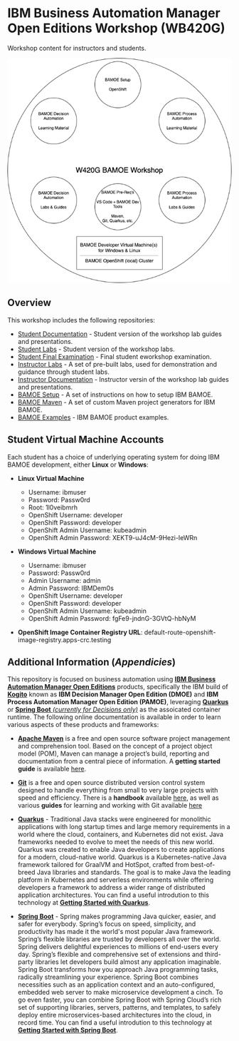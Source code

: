 # IBM Business Automation Manager Open Editions Workshop (WB420G)
Workshop content for instructors and students.

![W420G BAMOE Workshop](../doc/W420G-bamoe-workshop.png)

## Overview
This workshop includes the following repositories:

- [Student Documentation](https://github.com/bamoe-workshop/student-documents) - Student version of the workshop lab guides and presentations.
- [Student Labs](https://github.com/bamoe-workshop/student-labs) - Student version of the workshop labs.
- [Student Final Examination](https://github.com/bamoe-workshop/student-examination) - Final student eworkshop examination.
- [Instructor Labs](https://github.com/bamoe-workshop/instructor-labs) - A set of pre-built labs, used for demonstration and guidance through student labs.
- [Instructor Documentation](https://github.com/bamoe-workshop/instructor-documents) - Instructor versin of the workshop lab guides and presentations.
- [BAMOE Setup](https://github.com/bamoe-workshop/bamoe-setup) - A set of instructions on how to setup IBM BAMOE.
- [BAMOE Maven](https://github.com/bamoe-workshop/bamoe-maven) - A set of custom Maven project generators for IBM BAMOE.
- [BAMOE Examples](https://github.com/bamoe-workshop/bamoe-examples) - IBM BAMOE product examples.

## Student Virtual Machine Accounts
Each student has a choice of underlying operating system for doing IBM BAMOE development, either **Linux** or **Windows**:

  - **Linux Virtual Machine**
    - Username: ibmuser
    - Password: Passw0rd
    - Root: 1l0veibmrh
    - OpenShift Username: developer
    - OpenShift Password: developer
    - OpenShift Admin Username: kubeadmin
    - OpenShift Admin Password: XEKT9-uJ4cM-9Hezi-IeWRn

  - **Windows Virtual Machine**
    - Username: ibmuser
    - Password: Passw0rd
    - Admin Username: admin
    - Admin Password: IBMDem0s
    - OpenShift Username: developer
    - OpenShift Password: developer
    - OpenShift Admin Username: kubeadmin
    - OpenShift Admin Password: fgFe9-jndnG-3GVtQ-hbNyM

  - **OpenShift Image Container Registry URL**: default-route-openshift-image-registry.apps-crc.testing

## Additional Information (*Appendicies*)
This repository is focused on business automation using [**IBM Business Automation Manager Open Editions**](https://www.ibm.com/docs/en/ibamoe/9.2.x) products, specifically the IBM build of [**Kogito**](https://kogito.kie.org/) known as **IBM Decision Manager Open Edition (DMOE)** and **IBM Process Automation Manager Open Edition (PAMOE)**, leveraging [**Quarkus**](https://quarkus.io/) or [**Spring Boot** _(currently for Decisions only)_](https://spring.io/) as the assoicated container runtime.  The following online documentation is available in order to learn various aspects of these products and frameworks:

- [**Apache Maven**](https://maven.apache.org/) is a free and open source software project management and comprehension tool. Based on  the concept of a project object model (POM), Maven can manage a project’s build, reporting and documentation from a central piece of  information. A **getting started guide** is available [here](http://maven.apache.org/guides/getting-started/).

- [**Git**](https://git-scm.com//) is a free and open source distributed version control system designed to handle everything from small to very large projects with speed and efficiency. There is a **handbook** available [here](https://guides.github.com/introduction/git-handbook/), as well as various **guides** for learning and working with Git available [here](https://guides.github.com/)

- [**Quarkus**](https://quarkus.io/) - Traditional Java stacks were engineered for monolithic applications with long startup times and large memory requirements in a world where the cloud, containers, and Kubernetes did not exist. Java frameworks needed to evolve to meet the needs of this new world.  Quarkus was created to enable Java developers to create applications for a modern, cloud-native world. Quarkus is a Kubernetes-native Java framework tailored for GraalVM and HotSpot, crafted from best-of-breed Java libraries and standards. The goal is to make Java the leading platform in Kubernetes and serverless environments while offering developers a framework to address a wider range of distributed application architectures.  You can find a useful introdution to this technology at [**Getting Started with Quarkus**](https://quarkus.io/get-started/).

- [**Spring Boot**](https://spring.io/) - Spring makes programming Java quicker, easier, and safer for everybody. Spring’s focus on speed, simplicity, and productivity has made it the world's most popular Java framework.  Spring’s flexible libraries are trusted by developers all over the world. Spring delivers delightful experiences to millions of end-users every day.  Spring’s flexible and comprehensive set of extensions and third-party libraries let developers build almost any application imaginable.  Spring Boot transforms how you approach Java programming tasks, radically streamlining your experience. Spring Boot combines necessities such as an application context and an auto-configured, embedded web server to make microservice development a cinch. To go even faster, you can combine Spring Boot with Spring Cloud’s rich set of supporting libraries, servers, patterns, and templates, to safely deploy entire microservices-based architectures into the cloud, in record time.  You can find a useful introdution to this technology at [**Getting Started with Spring Boot**](https://spring.io/quickstart).
